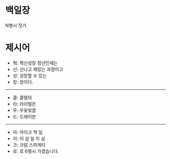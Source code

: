 # 백일장
N행시 짓기

# 제시어
- 혁: 혁신성장 청년인재는
- 신: 신나고 재밌는 과정이고
- 성: 성장할 수 있는
- 장: 장이다.
---
- 클: 클템의
- 라: 라이벌은
- 우: 우윳빛깔
- 드: 드레이븐
---
- 마: 마이크 첵 일
- 이: 이 삼 일 이 삼
- 크: 크림 스파게티
- 로: 로 6행시 가겠습니다.